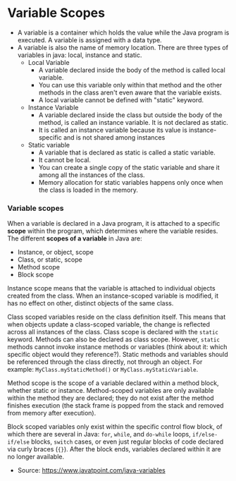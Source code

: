 # Variable Scopes

- A variable is a container which holds the value while the Java program is executed. A variable is assigned with a data type.
- A variable is also the name of memory location. There are three types of variables in java: local, instance and static.
  - Local Variable
    - A variable declared inside the body of the method is called local variable. 
    - You can use this variable only within that method and the other methods in the class aren't even aware that the variable exists.
    - A local variable cannot be defined with "static" keyword.
  - Instance Variable
    - A variable declared inside the class but outside the body of the method, is called an instance variable. It is not declared as static.
    - It is called an instance variable because its value is instance-specific and is not shared among instances
  - Static variable
    - A variable that is declared as static is called a static variable. 
    - It cannot be local. 
    - You can create a single copy of the static variable and share it among all the instances of the class. 
    - Memory allocation for static variables happens only once when the class is loaded in the memory.

### Variable scopes
When a variable is declared in a Java program, it is attached to a specific **scope** within the program, which determines where the variable resides. The different **scopes of a variable** in Java are:
* Instance, or object, scope
* Class, or static, scope
* Method scope
* Block scope

Instance scope means that the variable is attached to individual objects created from the class. When an instance-scoped variable is modified, it has no effect on other, distinct objects of the same class.

Class scoped variables reside on the class definition itself. This means that when objects update a class-scoped variable, the change is reflected across all instances of the class. Class scope is declared with the `static` keyword. Methods can also be declared as class scope. However, `static` methods cannot invoke instance methods or variables (think about it: which specific object would they reference?). Static methods and variables should be referenced through the class directly, not through an object. For example: `MyClass.myStaticMethod()` or `MyClass.myStaticVariable`.

Method scope is the scope of a variable declared within a method block, whether static or instance. Method-scoped variables are only available within the method they are declared; they do not exist after the method finishes execution (the stack frame is popped from the stack and removed from memory after execution).

Block scoped variables only exist within the specific control flow block, of which there are several in Java: `for`, `while`, and `do-while` loops, `if/else-if/else` blocks, `switch` cases, or even just regular blocks of code declared via curly braces (`{}`). After the block ends, variables declared within it are no longer available.

* Source: https://www.javatpoint.com/java-variables